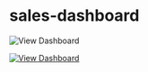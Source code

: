 # sales-dashboard


![View Dashboard](button.svg)


[![View Dashboard](https://img.shields.io/badge/PayPal-00457C?style=for-the-badge&logo=paypal&logoColor=white)](https://public.tableau.com/views/Book1_17587226472370/SalesDashboard?:language=en-US&:sid=&:redirect=auth&:display_count=n&:origin=viz_share_link)
